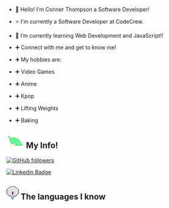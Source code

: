 - 👋 Hello! I'm Conner Thompson a Software Developer!

- :star: I'm currently a Software Developer at CodeCrew.

- 🌱 I’m currently learning Web Development and JavaScript!!

- ➕ Connect with me and get to know me!
- ➕ My hobbies are:
- ➕ Video Games
- ➕ Anime
- ➕ Kpop
- ➕ Lifting Weights
- ➕ Baking

## <img height="35" src="https://github.com/ConnerKT/ConnerKT/blob/a01ffb04a59511f80ab8139b4a715d71116e919d/assets/plant.gif"/>    My Info!

[![GitHub followers](https://img.shields.io/github/followers/ConnerKT?style=social)](https://www.github.com/ConnerKT)

[![Linkedin Badge](https://img.shields.io/badge/-ConnerKT-blue?style=flat-square&logo=Linkedin&logoColor=white&link=https://www.linkedin.com/in/ConnerKT/)](https://www.linkedin.com/in/ConnerKT/)

## <img height="35" src="https://github.com/ConnerKT/ConnerKT/blob/2768b151b3123fbdde98c305a26537f165940f7a/assets/exclamationcolor.gif"/>    The languages I know
